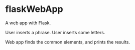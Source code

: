 # flaskWebApp
A web app with Flask.

User inserts a phrase.
User inserts some letters.

Web app finds the common elements, and prints the results. 
